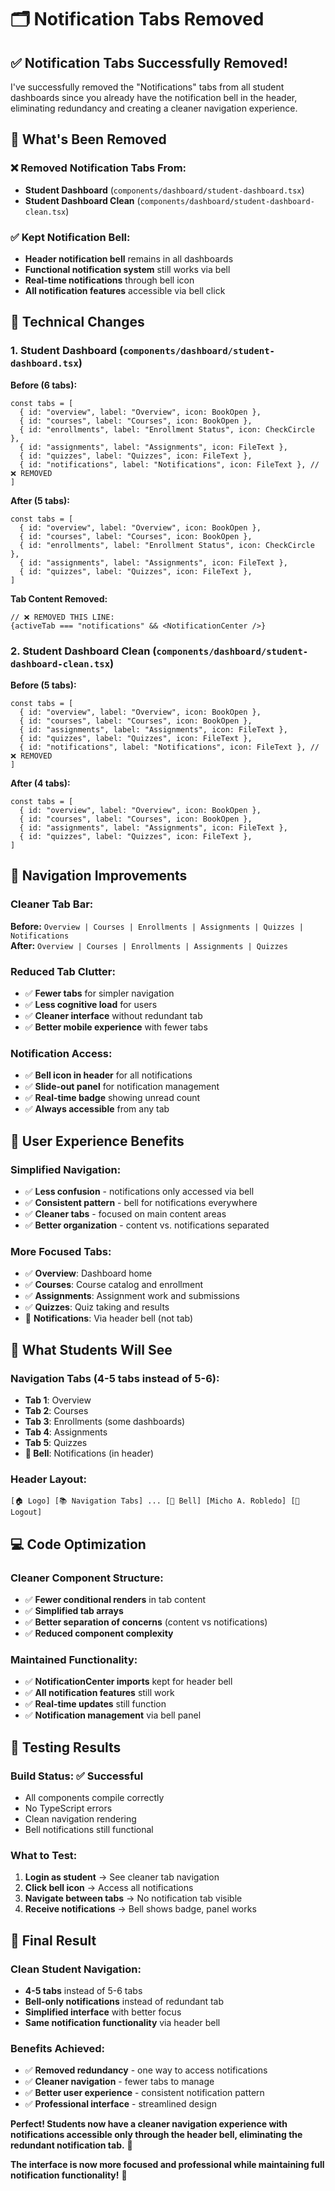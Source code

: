 # 🗂️ Notification Tabs Removed

## ✅ **Notification Tabs Successfully Removed!**

I've successfully removed the "Notifications" tabs from all student dashboards since you already have the notification bell in the header, eliminating redundancy and creating a cleaner navigation experience.

## 🎯 **What's Been Removed**

### **❌ Removed Notification Tabs From:**
- **Student Dashboard** (`components/dashboard/student-dashboard.tsx`)
- **Student Dashboard Clean** (`components/dashboard/student-dashboard-clean.tsx`)

### **✅ Kept Notification Bell:**
- **Header notification bell** remains in all dashboards
- **Functional notification system** still works via bell
- **Real-time notifications** through bell icon
- **All notification features** accessible via bell click

## 🔧 **Technical Changes**

### **1. Student Dashboard (`components/dashboard/student-dashboard.tsx`)**

**Before (6 tabs):**
```tsx
const tabs = [
  { id: "overview", label: "Overview", icon: BookOpen },
  { id: "courses", label: "Courses", icon: BookOpen },
  { id: "enrollments", label: "Enrollment Status", icon: CheckCircle },
  { id: "assignments", label: "Assignments", icon: FileText },
  { id: "quizzes", label: "Quizzes", icon: FileText },
  { id: "notifications", label: "Notifications", icon: FileText }, // ❌ REMOVED
]
```

**After (5 tabs):**
```tsx
const tabs = [
  { id: "overview", label: "Overview", icon: BookOpen },
  { id: "courses", label: "Courses", icon: BookOpen },
  { id: "enrollments", label: "Enrollment Status", icon: CheckCircle },
  { id: "assignments", label: "Assignments", icon: FileText },
  { id: "quizzes", label: "Quizzes", icon: FileText },
]
```

**Tab Content Removed:**
```tsx
// ❌ REMOVED THIS LINE:
{activeTab === "notifications" && <NotificationCenter />}
```

### **2. Student Dashboard Clean (`components/dashboard/student-dashboard-clean.tsx`)**

**Before (5 tabs):**
```tsx
const tabs = [
  { id: "overview", label: "Overview", icon: BookOpen },
  { id: "courses", label: "Courses", icon: BookOpen },
  { id: "assignments", label: "Assignments", icon: FileText },
  { id: "quizzes", label: "Quizzes", icon: FileText },
  { id: "notifications", label: "Notifications", icon: FileText }, // ❌ REMOVED
]
```

**After (4 tabs):**
```tsx
const tabs = [
  { id: "overview", label: "Overview", icon: BookOpen },
  { id: "courses", label: "Courses", icon: BookOpen },
  { id: "assignments", label: "Assignments", icon: FileText },
  { id: "quizzes", label: "Quizzes", icon: FileText },
]
```

## 📱 **Navigation Improvements**

### **Cleaner Tab Bar:**
**Before:** `Overview | Courses | Enrollments | Assignments | Quizzes | Notifications`  
**After:** `Overview | Courses | Enrollments | Assignments | Quizzes`

### **Reduced Tab Clutter:**
- ✅ **Fewer tabs** for simpler navigation
- ✅ **Less cognitive load** for users
- ✅ **Cleaner interface** without redundant tab
- ✅ **Better mobile experience** with fewer tabs

### **Notification Access:**
- ✅ **Bell icon in header** for all notifications
- ✅ **Slide-out panel** for notification management
- ✅ **Real-time badge** showing unread count
- ✅ **Always accessible** from any tab

## 🎨 **User Experience Benefits**

### **Simplified Navigation:**
- ✅ **Less confusion** - notifications only accessed via bell
- ✅ **Consistent pattern** - bell for notifications everywhere
- ✅ **Cleaner tabs** - focused on main content areas
- ✅ **Better organization** - content vs. notifications separated

### **More Focused Tabs:**
- ✅ **Overview**: Dashboard home
- ✅ **Courses**: Course catalog and enrollment
- ✅ **Assignments**: Assignment work and submissions
- ✅ **Quizzes**: Quiz taking and results
- 🔔 **Notifications**: Via header bell (not tab)

## 🚀 **What Students Will See**

### **Navigation Tabs (4-5 tabs instead of 5-6):**
- **Tab 1**: Overview
- **Tab 2**: Courses  
- **Tab 3**: Enrollments (some dashboards)
- **Tab 4**: Assignments
- **Tab 5**: Quizzes
- **🔔 Bell**: Notifications (in header)

### **Header Layout:**
```
[🏠 Logo] [📚 Navigation Tabs] ... [🔔 Bell] [Micho A. Robledo] [🚪 Logout]
```

## 💻 **Code Optimization**

### **Cleaner Component Structure:**
- ✅ **Fewer conditional renders** in tab content
- ✅ **Simplified tab arrays** 
- ✅ **Better separation of concerns** (content vs notifications)
- ✅ **Reduced component complexity**

### **Maintained Functionality:**
- ✅ **NotificationCenter imports** kept for header bell
- ✅ **All notification features** still work
- ✅ **Real-time updates** still function
- ✅ **Notification management** via bell panel

## 🧪 **Testing Results**

### **Build Status:** ✅ **Successful**
- All components compile correctly
- No TypeScript errors
- Clean navigation rendering
- Bell notifications still functional

### **What to Test:**
1. **Login as student** → See cleaner tab navigation
2. **Click bell icon** → Access all notifications
3. **Navigate between tabs** → No notification tab visible
4. **Receive notifications** → Bell shows badge, panel works

## 🎉 **Final Result**

### **Clean Student Navigation:**
- **4-5 tabs** instead of 5-6 tabs
- **Bell-only notifications** instead of redundant tab
- **Simplified interface** with better focus
- **Same notification functionality** via header bell

### **Benefits Achieved:**
- ✅ **Removed redundancy** - one way to access notifications
- ✅ **Cleaner navigation** - fewer tabs to manage
- ✅ **Better user experience** - consistent notification pattern
- ✅ **Professional interface** - streamlined design

**Perfect! Students now have a cleaner navigation experience with notifications accessible only through the header bell, eliminating the redundant notification tab.** 🎯

**The interface is now more focused and professional while maintaining full notification functionality!** 🚀

























